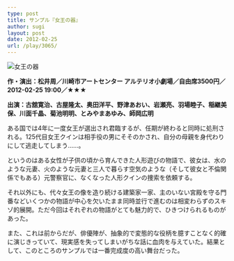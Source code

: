 ```yaml
---
type: post
title: サンプル『女王の器』
author: sugi
layout: post
date: 2012-02-25
url: /play/3065/
---
```

<img src="http://i2.wp.com/asharpminor.com/wp-content/uploads/2012/02/ustuwa.jpg?resize=170%2C240" alt="女王の器" title="女王の器" class="alignleft size-full wp-image-3066" data-recalc-dims="1" />

**作・演出：松井周／川崎市アートセンター アルテリオ小劇場／自由席3500円／2012-02-25 19:00／★★★**

**出演：古舘寛治、古屋隆太、奥田洋平、野津あおい、岩瀬亮、羽場睦子、稲継美保、川面千晶、菊池明明、とみやまあゆみ、師岡広明**

ある国では4年に一度女王が選出され君臨するが、任期が終わると同時に処刑される。125代目女王クインは相手役の男にそそのかされ、自分の母親を身代わりにして逃走してしまう……。

というのはある女性が子供の頃から育んできた人形遊びの物語で、彼女は、水のような元妻、火のような元妻と三人で暮らす空気のような（そして彼女と不倫関係でもある）元警察官に、なくなった人形クインの捜索を依頼する。

それ以外にも、代々女王の像を造り続ける建築家一家、主のいない宮殿を守る門番などいくつかの物語が中心を欠いたまま同時並行で進むのは相変わらずのスキゾ的展開。ただ今回はそれぞれの物語がとても魅力的で、ひきつけられるものがあった。

また、これは前からだが、俳優陣が、抽象的で変態的な役柄を臆すことなく的確に演じきっていて、現実感を失ってしまいがちな話に血肉を与えていた。結果として、このところのサンプルでは一番完成度の高い舞台だった。

